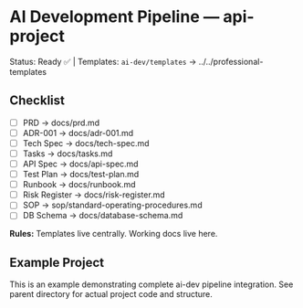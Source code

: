 # AI Development Pipeline — api-project
Status: Ready ✅  | Templates: `ai-dev/templates` → ../../professional-templates

## Checklist
- [ ] PRD → docs/prd.md
- [ ] ADR-001 → docs/adr-001.md
- [ ] Tech Spec → docs/tech-spec.md
- [ ] Tasks → docs/tasks.md
- [ ] API Spec → docs/api-spec.md
- [ ] Test Plan → docs/test-plan.md
- [ ] Runbook → docs/runbook.md
- [ ] Risk Register → docs/risk-register.md
- [ ] SOP → sop/standard-operating-procedures.md
- [ ] DB Schema → docs/database-schema.md

**Rules:** Templates live centrally. Working docs live here.

## Example Project
This is an example demonstrating complete ai-dev pipeline integration.
See parent directory for actual project code and structure.
